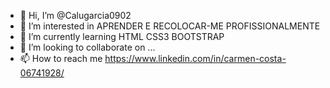 - 👋 Hi, I’m @Calugarcia0902
- 👀 I’m interested in APRENDER E RECOLOCAR-ME PROFISSIONALMENTE
- 🌱 I’m currently learning HTML CSS3 BOOTSTRAP
- 💞️ I’m looking to collaborate on ...
- 📫 How to reach me https://www.linkedin.com/in/carmen-costa-06741928/

<!---
Calugarcia0902/Calugarcia0902 is a ✨ special ✨ repository because its `README.md` (this file) appears on your GitHub profile.
You can click the Preview link to take a look at your changes.
--->
